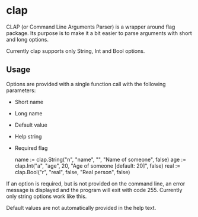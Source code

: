 # clap

CLAP (or Command Line Arguments Parser) is a wrapper around flag package. Its purpose is to make it a bit easier to
parse arguments with short and long options.

Currently clap supports only String, Int and Bool options.

## Usage

Options are provided with a single function call with the following parameters:

* Short name
* Long name
* Default value
* Help string
* Required flag

  name := clap.String("n", "name", "", "Name of someone", false)
  age := clap.Int("a", "age", 20, "Age of someone [default: 20]", false)
  real := clap.Bool("r", "real", false, "Real person", false)

If an option is required, but is not provided on the command line, an error message is displayed and the program
will exit with code 255. Currently only string options work like this.

Default values are not automatically provided in the help text.
